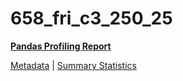 # 658_fri_c3_250_25

[**Pandas Profiling Report**](https://epistasislab.github.io/penn-ml-benchmarks/profile/658_fri_c3_250_25.html)

[Metadata](metadata.yaml) | [Summary Statistics](summary_stats.tsv)

